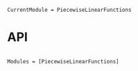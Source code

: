 ```@meta
CurrentModule = PiecewiseLinearFunctions
```

# API

```@index
```

```@autodocs
Modules = [PiecewiseLinearFunctions]
```
